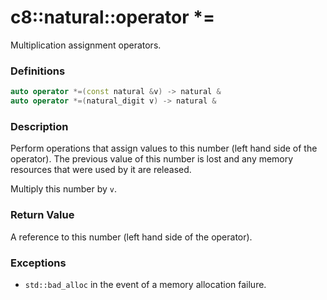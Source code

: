 # c8::natural::operator \*= #

Multiplication assignment operators.

### Definitions ###

```cpp
auto operator *=(const natural &v) -> natural &
auto operator *=(natural_digit v) -> natural &
```

### Description ###

Perform operations that assign values to this number (left hand side of the operator).  The previous value of this number is lost and any memory resources that were used by it are released.

Multiply this number by `v`.

### Return Value ###

A reference to this number (left hand side of the operator).

### Exceptions ###

* `std::bad_alloc` in the event of a memory allocation failure.

